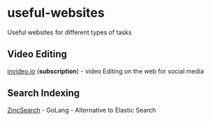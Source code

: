 # useful-websites
Useful websites for different types of tasks


## Video Editing
[invideo.io](https://invideo.io) (**subscription**) - video Editing on the web for social media


## Search Indexing
[ZincSearch](https://zincsearch.com/) - GoLang - Alternative to Elastic Search
